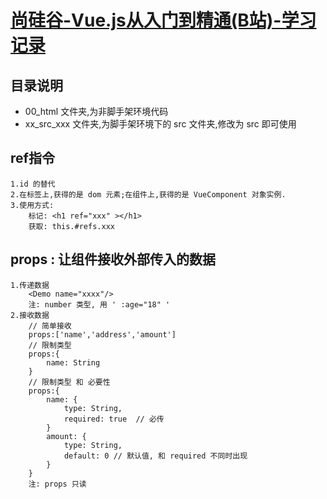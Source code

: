 # [尚硅谷-Vue.js从入门到精通(B站)-学习记录](https://www.bilibili.com/video/BV1Zy4y1K7SH/?spm_id_from=333.999.0.0&vd_source=8eab7402e9d77f02c15aaa5314543110)

## 目录说明

* 00_html 文件夹,为非脚手架环境代码
* xx_src_xxx 文件夹,为脚手架环境下的 src 文件夹,修改为 src 即可使用

## ref指令

    1.id 的替代
    2.在标签上,获得的是 dom 元素;在组件上,获得的是 VueComponent 对象实例.
    3.使用方式:
        标记: <h1 ref="xxx" ></h1>
        获取: this.#refs.xxx

## props : 让组件接收外部传入的数据
    1.传递数据
        <Demo name="xxxx"/>
        注: number 类型, 用 ' :age="18" '
    2.接收数据
        // 简单接收
        props:['name','address','amount'] 
        // 限制类型
        props:{
            name: String
        }
        // 限制类型 和 必要性
        props:{
            name: {
                type: String,
                required: true  // 必传
            }
            amount: {
                type: String,
                default: 0 // 默认值, 和 required 不同时出现
            }
        }
        注: props 只读